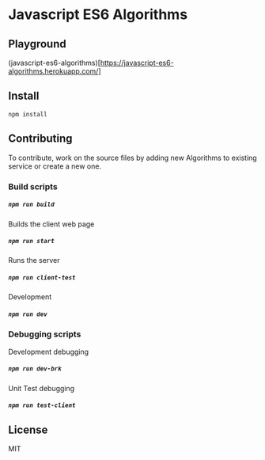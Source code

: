 # Javascript ES6 Algorithms

## Playground
(javascript-es6-algorithms)[https://javascript-es6-algorithms.herokuapp.com/]


## Install
```
npm install
```

## Contributing

To contribute, work on the source files by adding new Algorithms to existing service or create a new one.

### Build scripts

##### `npm run build`

Builds the client web page

##### `npm run start`

Runs the server

##### `npm run client-test`

Development

##### `npm run dev`

### Debugging scripts

Development debugging

##### `npm run dev-brk`

Unit Test debugging

##### `npm run test-client`


## License

MIT
